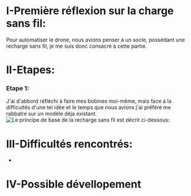 # I-Première réflexion sur la charge sans fil:

Pour automatiser le  drone, nous avions penser à un socle, possédant une recharge sans fil, je me suis donc consacré à cette partie.

# II-Etapes:
 ###  Etape 1:
J'ai d'abbord réfléchi à faire mes bobines moi-même, mais face à la difficultés d'une tel idée et le temps que nous avions j'ai préféré me rabbatre sur un modèle déja existant.
![Le principe de base de la recharge sans fil est décrit ci-dessous:](https://cdn57.androidauthority.net/wp-content/uploads/2013/04/magnetic-fields.png)

# III-Difficultés rencontrés:
-

# IV-Possible dévellopement
